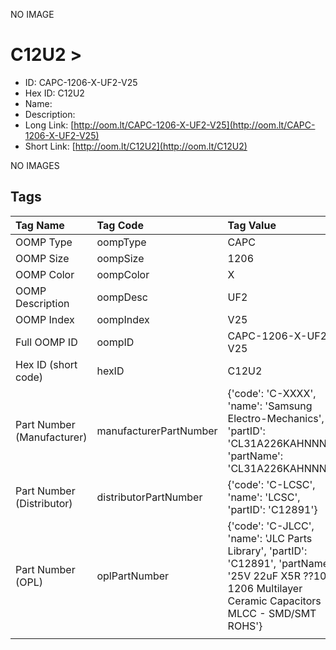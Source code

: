 


  
NO IMAGE  
# C12U2 > 

- ID: CAPC-1206-X-UF2-V25
- Hex ID: C12U2
- Name: 
- Description: 
- Long Link: [http://oom.lt/CAPC-1206-X-UF2-V25](http://oom.lt/CAPC-1206-X-UF2-V25)
- Short Link: [http://oom.lt/C12U2](http://oom.lt/C12U2)
  
NO IMAGES  
## Tags
  

|Tag Name|Tag Code|Tag Value|
| :--- | :--- | :--- |
|OOMP Type|oompType|CAPC|
|OOMP Size|oompSize|1206|
|OOMP Color|oompColor|X|
|OOMP Description|oompDesc|UF2|
|OOMP Index|oompIndex|V25|
|Full OOMP ID|oompID|CAPC-1206-X-UF2-V25|
|Hex ID (short code)|hexID|C12U2|
|Part Number (Manufacturer)|manufacturerPartNumber|{'code': 'C-XXXX', 'name': 'Samsung Electro-Mechanics', 'partID': 'CL31A226KAHNNNE', 'partName': 'CL31A226KAHNNNE'}|
|Part Number (Distributor)|distributorPartNumber|{'code': 'C-LCSC', 'name': 'LCSC', 'partID': 'C12891'}|
|Part Number (OPL)|oplPartNumber|{'code': 'C-JLCC', 'name': 'JLC Parts Library', 'partID': 'C12891', 'partName': '25V 22uF X5R ??10% 1206  Multilayer Ceramic Capacitors MLCC - SMD/SMT ROHS'}|
||||
